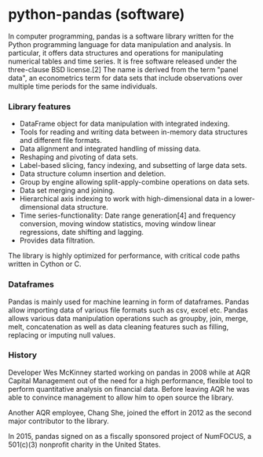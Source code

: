 # python-pandas (software)
In computer programming, pandas is a software library written for the Python programming language for data manipulation and analysis. In particular, it offers data structures and operations for manipulating numerical tables and time series. It is free software released under the three-clause BSD license.[2] The name is derived from the term "panel data", an econometrics term for data sets that include observations over multiple time periods for the same individuals.

### Library features
 - DataFrame object for data manipulation with integrated indexing.
 - Tools for reading and writing data between in-memory data structures and different file formats.
 - Data alignment and integrated handling of missing data.
 - Reshaping and pivoting of data sets.
 - Label-based slicing, fancy indexing, and subsetting of large data sets.
 - Data structure column insertion and deletion.
 - Group by engine allowing split-apply-combine operations on data sets.
 - Data set merging and joining.
 - Hierarchical axis indexing to work with high-dimensional data in a lower-dimensional data structure.
 - Time series-functionality: Date range generation[4] and frequency conversion, moving window statistics, moving window linear regressions, date shifting and lagging.
 - Provides data filtration.
 
The library is highly optimized for performance, with critical code paths written in Cython or C.

### Dataframes
Pandas is mainly used for machine learning in form of dataframes. Pandas allow importing data of various file formats such as csv, excel etc. Pandas allows various data manipulation operations such as groupby, join, merge, melt, concatenation as well as data cleaning features such as filling, replacing or imputing null values.

### History
Developer Wes McKinney started working on pandas in 2008 while at AQR Capital Management out of the need for a high performance, flexible tool to perform quantitative analysis on financial data. Before leaving AQR he was able to convince management to allow him to open source the library.

Another AQR employee, Chang She, joined the effort in 2012 as the second major contributor to the library.

In 2015, pandas signed on as a fiscally sponsored project of NumFOCUS, a 501(c)(3) nonprofit charity in the United States.
